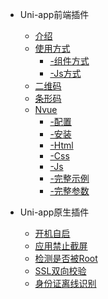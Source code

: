 - Uni-app前端插件
  - [介绍](/plugs/#介绍)
  - [使用方式](/plugs/#使用方式)
    - [-组件方式](/plugs/#组件方式)
    - [-Js方式](/plugs/#Js方式)
  - [二维码](/plugs/web/qrcode/#二维码)
  - [条形码](/plugs/web/barcode/#条形码)
  - [Nvue](/plugs/web/nvue/#Nvue)
    - [-配置](/plugs/web/nvue/#配置)
    - [-安装](/plugs/web/nvue/#安装)
    - [-Html](/plugs/web/nvue/#Html)
    - [-Css](/plugs/web/nvue/#Css)
    - [-Js](/plugs/web/nvue/#Js)
    - [-完整示例](/plugs/web/nvue/#完整示例)
    - [-完整参数](/plugs/web/nvue/#完整参数)

- Uni-app原生插件
  - [开机自启](/plugs/native/#开机自启)
  - [应用禁止截屏](/plugs/native/#应用禁止截屏)
  - [检测是否被Root](/plugs/native/#检测系统是否被root)
  - [SSL双向校验](/plugs/native/#SSL双向校验)
  - [身份证离线识别](/plugs/native/#身份证离线识别)